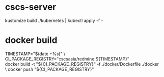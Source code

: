 # cscs-server

kustomize build ./kubernetes | kubectl apply -f -

# docker build

TIMESTAMP="$(date +%s)" \
CI_PACKAGE_REGISTRY="cscsasia/redmine:${TIMESTAMP}" \
docker build -t "${CI_PACKAGE_REGISTRY}" -f ./docker/Dockerfile ./docker \
docker push "${CI_PACKAGE_REGISTRY}"